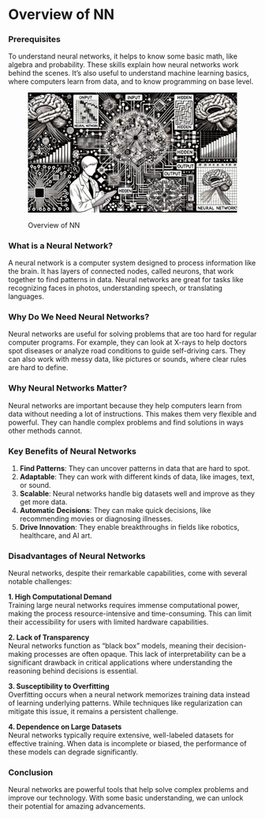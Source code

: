 # Overview of NN

### **Prerequisites**

To understand neural networks, it helps to know some basic math, like algebra and probability. These skills explain how neural networks work behind the scenes. It’s also useful to understand machine learning basics, where computers learn from data, and to know programming on base level.

<div align="left"><figure><img src="../../.gitbook/assets/image (1) (1) (1) (1) (1) (1) (1) (1).png" alt="" width="563"><figcaption><p>Overview of NN</p></figcaption></figure></div>

### **What is a Neural Network?**

A neural network is a computer system designed to process information like the brain. It has layers of connected nodes, called neurons, that work together to find patterns in data. Neural networks are great for tasks like recognizing faces in photos, understanding speech, or translating languages.

### **Why Do We Need Neural Networks?**

Neural networks are useful for solving problems that are too hard for regular computer programs. For example, they can look at X-rays to help doctors spot diseases or analyze road conditions to guide self-driving cars. They can also work with messy data, like pictures or sounds, where clear rules are hard to define.

### **Why Neural Networks Matter?**

Neural networks are important because they help computers learn from data without needing a lot of instructions. This makes them very flexible and powerful. They can handle complex problems and find solutions in ways other methods cannot.

### **Key Benefits of Neural Networks**

1. **Find Patterns**: They can uncover patterns in data that are hard to spot.
2. **Adaptable**: They can work with different kinds of data, like images, text, or sound.
3. **Scalable**: Neural networks handle big datasets well and improve as they get more data.
4. **Automatic Decisions**: They can make quick decisions, like recommending movies or diagnosing illnesses.
5. **Drive Innovation**: They enable breakthroughs in fields like robotics, healthcare, and AI art.

### Disadvantages of Neural Networks

Neural networks, despite their remarkable capabilities, come with several notable challenges:

**1. High Computational Demand**\
Training large neural networks requires immense computational power, making the process resource-intensive and time-consuming. This can limit their accessibility for users with limited hardware capabilities.

**2. Lack of Transparency**\
Neural networks function as “black box” models, meaning their decision-making processes are often opaque. This lack of interpretability can be a significant drawback in critical applications where understanding the reasoning behind decisions is essential.

**3. Susceptibility to Overfitting**\
Overfitting occurs when a neural network memorizes training data instead of learning underlying patterns. While techniques like regularization can mitigate this issue, it remains a persistent challenge.

**4. Dependence on Large Datasets**\
Neural networks typically require extensive, well-labeled datasets for effective training. When data is incomplete or biased, the performance of these models can degrade significantly.

### Conclusion

Neural networks are powerful tools that help solve complex problems and improve our technology. With some basic understanding, we can unlock their potential for amazing advancements.
